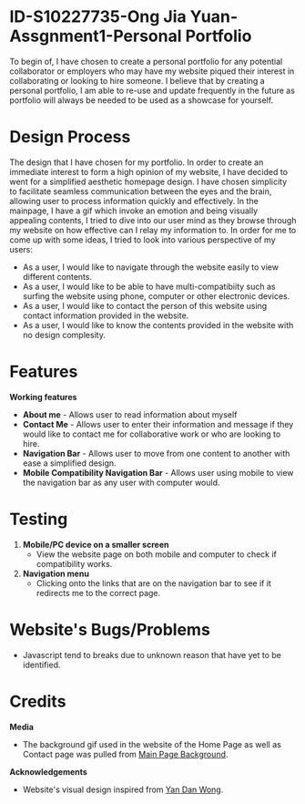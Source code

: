 # ID-S10227735-Ong Jia Yuan-Assgnment1-Personal Portfolio
To begin of, I have chosen to create a personal portfolio for any potential collaborator or employers who may have my website piqued their interest in collaborating or looking to hire someone. I believe that by creating a personal portfolio, I am able to re-use and update frequently in the future as portfolio will always be needed to be used as a showcase for yourself.  

# Design Process
The design that I have chosen for my portfolio. In order to create an immediate interest to form a high opinion of my website, I have decided to went for a simplified aesthetic homepage design. I have chosen simplicity to facilitate seamless communication between the eyes and the brain, allowing user to process information quickly and effectively. In the mainpage, I have a gif which invoke an emotion and being visually appealing contents, I tried to dive into our user mind as they browse through my website on how effective can I relay my information to. In order for me to come up with some ideas, I tried to look into various perspective of my users:

- As a user, I would like to navigate through the website easily to view different contents.
- As a user, I would like to be able to have multi-compatibiity such as surfing the website using phone, computer or other electronic devices.
- As a user, I would like to contact the person of this website using contact information provided in the website.
- As a user, I would like to know the contents provided in the website with no design complesity.

# Features
**Working features**

- **About me** - Allows user to read information about myself
- **Contact Me** - Allows user to enter their information and message if they would like to contact me for collaborative work or who are looking to hire.
- **Navigation Bar** - Allows user to move from one content to another with ease a simplified design.
- **Mobile Compatibility Navigation Bar** - Allows user using mobile to view the navigation bar as any user with computer would.

# Testing
1. **Mobile/PC device on a smaller screen**
   - View the website page on both mobile and computer to check if compatibility works.
2. **Navigation menu**
   - Clicking onto the links that are on the navigation bar to see if it redirects me to the correct page.

# Website's Bugs/Problems
- Javascript tend to breaks due to unknown reason that have yet to be identified.

# Credits
**Media**
- The background gif used in the website of the Home Page as well as Contact page was pulled from [Main Page Background](https://crayonwriting.tumblr.com/post/624673070111768576/moonlight-oikawa-t%C5%8Dru-pairing-oikawa-t%C5%8Dru-x).
  
**Acknowledgements**
- Website's visual design inspired from [Yan Dan Wong](https://www.yandanwong.com/).

